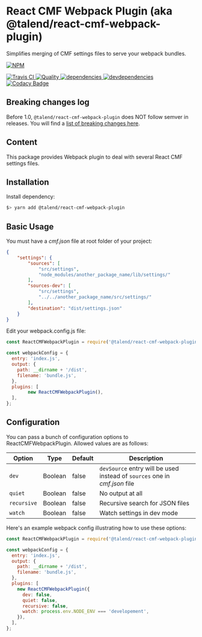 # React CMF Webpack Plugin (aka @talend/react-cmf-webpack-plugin)

Simplifies merging of CMF settings files to serve your webpack bundles.

[![NPM][npm-icon] ][npm-url]

[![Travis CI][travis-ci-image] ][travis-ci-url]
[![Quality][quality-badge] ][quality-url]
[![dependencies][dependencies-image] ][dependencies-url]
[![devdependencies][devdependencies-image] ][devdependencies-url]
[![Codacy Badge](https://api.codacy.com/project/badge/Grade/f1e353b0f69c4cf99a4cb3f68b70ea7d)](https://www.codacy.com/app/Talend/ui/packages/cmf-webpack-plugin)

[npm-icon]: https://nodei.co/npm/@talend/react-cmf-webpack-plugin.png?downloads=true
[npm-url]: https://npmjs.org/package/@talend/react-cmf-webpack-plugin
[travis-ci-image]: https://travis-ci.org/Talend/@talend/react-cmf-webpack-plugin.svg?branch=master
[travis-ci-url]: https://travis-ci.org/Talend/@talend/react-cmf-webpack-plugin
[dependencies-image]: https://david-dm.org/Talend/@talend/react-cmf-webpack-plugin/status.svg
[dependencies-url]: https://david-dm.org/Talend/@talend/react-cmf-webpack-plugin
[devdependencies-image]: https://david-dm.org/Talend/@talend/react-cmf-webpack-plugin/dev-status.svg
[devdependencies-url]: https://david-dm.org/Talend/@talend/react-cmf-webpack-plugin#info=devDependencies
[quality-badge]: http://npm.packagequality.com/shield/@talend/react-cmf-webpack-plugin.svg
[quality-url]: http://packagequality.com/#?package=@talend/react-cmf-webpack-plugin

## Breaking changes log

Before 1.0, `@talend/react-cmf-webpack-plugin` does NOT follow semver in releases.
You will find a [list of breaking changes here](https://github.com/Talend/ui/blob/master/BREAKING_CHANGES_LOG.md).

## Content

This package provides Webpack plugin to deal with several React CMF settings files.

## Installation

Install dependency:

```bash
$> yarn add @talend/react-cmf-webpack-plugin
```

## Basic Usage

You must have a _cmf.json_ file at root folder of your project:

```json
{
	"settings": {
		"sources": [
			"src/settings",
			"node_modules/another_package_name/lib/settings/"
		],
		"sources-dev": [
			"src/settings",
			"../../another_package_name/src/settings/"
		],
		"destination": "dist/settings.json"
	}
}
```

Edit your webpack.config.js file:

```javascript
const ReactCMFWebpackPlugin = require('@talend/react-cmf-webpack-plugin');

const webpackConfig = {
  entry: 'index.js',
  output: {
    path: __dirname + '/dist',
    filename: 'bundle.js',
  },
  plugins: [
  	    new ReactCMFWebpackPlugin(),
  ],
};
```

## Configuration

You can pass a bunch of configuration options to ReactCMFWebpackPlugin. Allowed values are as follows:

| Option | Type | Default | Description |
| --- | --- | --- | --- |
| `dev` | Boolean | false | `devSource` entry will be used instead of `sources` one in _cmf.json_ file |
| `quiet` | Boolean | false | No output at all |
| `recursive` | Boolean | false | Recursive search for JSON files |
| `watch` | Boolean | false | Watch settings in dev mode |

Here's an example webpack config illustrating how to use these options:

```javascript
const ReactCMFWebpackPlugin = require('@talend/react-cmf-webpack-plugin');

const webpackConfig = {
  entry: 'index.js',
  output: {
    path: __dirname + '/dist',
    filename: 'bundle.js',
  },
  plugins: [
    new ReactCMFWebpackPlugin({
      dev: false,
      quiet: false,
      recursive: false,
      watch: process.env.NODE_ENV === 'developement',
    }),
  ],
};
```
